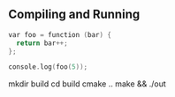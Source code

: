 
## Compiling and Running


``` c++
var foo = function (bar) {
  return bar++;
};

console.log(foo(5));
```

mkdir build
cd build
cmake ..
make && ./out

